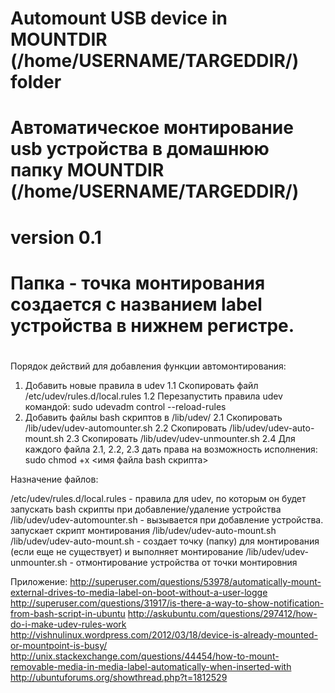 # Automount USB device in MOUNTDIR (/home/USERNAME/TARGEDDIR/) folder
# Автоматическое монтирование usb устройства в домашнюю папку MOUNTDIR (/home/USERNAME/TARGEDDIR/)
# version 0.1
#
# Папка - точка монтирования создается с названием label устройства в нижнем регистре.
#

Порядок действий для добавления функции автомонтирования:

1. Добавить новые правила в udev
  1.1 Скопировать файл /etc/udev/rules.d/local.rules
  1.2 Перезапустить правила udev командой: sudo udevadm control --reload-rules
2. Добавить файлы bash скриптов в /lib/udev/
  2.1 Скопировать /lib/udev/udev-automounter.sh
  2.2 Скопировать /lib/udev/udev-auto-mount.sh
  2.3 Скопировать /lib/udev/udev-unmounter.sh
  2.4 Для каждого файла 2.1, 2.2, 2.3 дать права на возможность исполнения: sudo chmod +x <имя файла bash скрипта>


Назначение файлов:

/etc/udev/rules.d/local.rules - правила для udev, по которым он будет запускать bash скрипты при добавление/удаление устройства
/lib/udev/udev-automounter.sh - вызывается при добавление устройства. запускает скрипт монтирования /lib/udev/udev-auto-mount.sh
/lib/udev/udev-auto-mount.sh  - создает точку (папку) для монтирования (если еще не существует) и выполняет монтирование
/lib/udev/udev-unmounter.sh   - отмонтирование устройства от точки монтировния

Приложение:
http://superuser.com/questions/53978/automatically-mount-external-drives-to-media-label-on-boot-without-a-user-logge
http://superuser.com/questions/31917/is-there-a-way-to-show-notification-from-bash-script-in-ubuntu
http://askubuntu.com/questions/297412/how-do-i-make-udev-rules-work
http://vishnulinux.wordpress.com/2012/03/18/device-is-already-mounted-or-mountpoint-is-busy/
http://unix.stackexchange.com/questions/44454/how-to-mount-removable-media-in-media-label-automatically-when-inserted-with
http://ubuntuforums.org/showthread.php?t=1812529